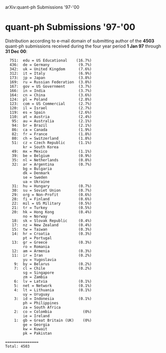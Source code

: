 arXiv:quant-ph Submissions '97-'00

quant-ph Submissions '97-'00
============================

Distribution according to e-mail domain of submitting author of the
**4503** quant-ph submissions received during the four year period **1
Jan 97** through **31 Dec 00**:

      751:  edu = US Educational    (16.7%)
      436:  de = Germany             (9.7%)
      342:  uk = United Kingdom      (7.6%)
      312:  it = Italy               (6.9%)
      173:  jp = Japan               (3.8%)
      169:  ru = Russian Federation  (3.8%)
      167:  gov = US Government      (3.7%)
      166:  in = India               (3.7%)
      164:  cn = China               (3.6%)
      124:  pl = Poland              (2.8%)
      123:  com = US Commercial      (2.7%)
      120:  il = Israel              (2.7%)
      119:  es = Spain               (2.6%)
      110:  at = Austria             (2.4%)
       95:  au = Australia           (2.1%)
       94:  br = Brazil              (2.1%)
       86:  ca = Canada              (1.9%)
       82:  fr = France              (1.8%)
       80:  ch = Switzerland         (1.8%)
       51:  cz = Czech Republic      (1.1%)
            kr = South Korea
       49:  mx = Mexico              (1.1%)
       39:  be = Belgium             (0.9%)
       35:  nl = Netherlands         (0.8%)
       32:  ar = Argentina           (0.7%)
            bg = Bulgaria
            dk = Denmark
            se = Sweden
            ua = Ukraine
       31:  hu = Hungary             (0.7%)
       30:  su = Soviet Union        (0.7%)
       29:  org = Non-Profit         (0.6%)
       28:  fi = Finland             (0.6%)
       22:  mil = US Military        (0.5%)
       21:  tr = Turkey              (0.5%)
       20:  hk = Hong Kong           (0.4%)
            no = Norway
       18:  sk = Slovak Republic     (0.4%)
       17:  nz = New Zealand         (0.4%)
       15:  tw = Taiwan              (0.3%)
       14:  hr = Croatia             (0.3%)
            pt = Portugal
       13:  gr = Greece              (0.3%)
            ro = Romania
       12:  am = Armenia             (0.3%)
       11:  ir = Iran                (0.2%)
            yu = Yugoslavia
        9:  by = Belarus             (0.2%)
        7:  cl = Chile               (0.2%)
            sg = Singapore
            zm = Zambia
        6:  lv = Latvia              (0.1%)
        5:  net = Network            (0.1%)
        4:  lt = Lithuania           (0.1%)
            uy = Uruguay
        3:  id = Indonesia           (0.1%)
            ph = Philippines
            za = South Africa
        2:  co = Colombia              (0%)
            ie = Ireland
        1:  gb = Great Britain (UK)    (0%)
            ge = Georgia
            kw = Kuwait
            pk = Pakistan

    ===============
    Total: 4503
